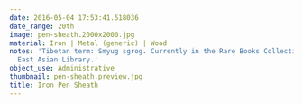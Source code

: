 ```yaml
---
date: 2016-05-04 17:53:41.518036
date_range: 20th
image: pen-sheath.2000x2000.jpg
material: Iron | Metal (generic) | Wood
notes: 'Tibetan term: Smyug sgrog. Currently in the Rare Books Collection, C.V. Starr
  East Asian Library.'
object_use: Administrative
thumbnail: pen-sheath.preview.jpg
title: Iron Pen Sheath
---
```


